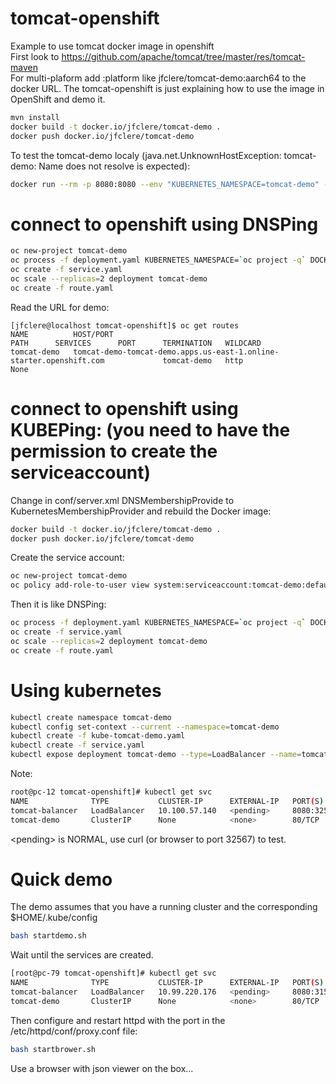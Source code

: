 # tomcat-openshift
Example to use tomcat docker image in openshift  
First look to https://github.com/apache/tomcat/tree/master/res/tomcat-maven  
For multi-plaform add :platform like jfclere/tomcat-demo:aarch64 to the docker URL.
The tomcat-openshift is just explaining how to use the image in OpenShift and demo it.  
```bash
mvn install  
docker build -t docker.io/jfclere/tomcat-demo .  
docker push docker.io/jfclere/tomcat-demo  
```

To test the tomcat-demo localy (java.net.UnknownHostException: tomcat-demo: Name does not resolve is expected):  
```bash
docker run --rm -p 8080:8080 --env "KUBERNETES_NAMESPACE=tomcat-demo" -it docker.io/jfclere/tomcat-demo  
```

# connect to openshift using DNSPing 
```bash
oc new-project tomcat-demo
oc process -f deployment.yaml KUBERNETES_NAMESPACE=`oc project -q` DOCKER_URL=docker.io/jfclere/tomcat-demo | oc create -f -
oc create -f service.yaml  
oc scale --replicas=2 deployment tomcat-demo  
oc create -f route.yaml  
```

Read the URL for demo:  
```
[jfclere@localhost tomcat-openshift]$ oc get routes
NAME          HOST/PORT                                                             PATH      SERVICES      PORT      TERMINATION   WILDCARD
tomcat-demo   tomcat-demo-tomcat-demo.apps.us-east-1.online-starter.openshift.com             tomcat-demo   http                    None
```


# connect to openshift using KUBEPing: (you need to have the permission to create the serviceaccount)

Change in conf/server.xml DNSMembershipProvide to KubernetesMembershipProvider and rebuild the Docker image:
```bash
docker build -t docker.io/jfclere/tomcat-demo .  
docker push docker.io/jfclere/tomcat-demo  
```

Create the service account:
```bash
oc new-project tomcat-demo
oc policy add-role-to-user view system:serviceaccount:tomcat-demo:default -n tomcat-demo  
```

Then it is like DNSPing:
```bash
oc process -f deployment.yaml KUBERNETES_NAMESPACE=`oc project -q` DOCKER_URL=docker.io/jfclere/tomcat-demo | oc create -f -
oc create -f service.yaml  
oc scale --replicas=2 deployment tomcat-demo  
oc create -f route.yaml  
```

# Using kubernetes

```bash
kubectl create namespace tomcat-demo
kubectl config set-context --current --namespace=tomcat-demo
kubectl create -f kube-tomcat-demo.yaml
kubectl create -f service.yaml
kubectl expose deployment tomcat-demo --type=LoadBalancer --name=tomcat-balancer
```

Note:
```bash
root@pc-12 tomcat-openshift]# kubectl get svc
NAME              TYPE           CLUSTER-IP      EXTERNAL-IP   PORT(S)          AGE
tomcat-balancer   LoadBalancer   10.100.57.140   <pending>     8080:32567/TCP   4m6s
tomcat-demo       ClusterIP      None            <none>        80/TCP           31m
```
\<pending\> is NORMAL, use curl (or browser to port 32567) to test.

# Quick demo
The demo assumes that you have a running cluster and the corresponding $HOME/.kube/config
```bash
bash startdemo.sh
```
Wait until the services are created.
```bash
[root@pc-79 tomcat-openshift]# kubectl get svc
NAME              TYPE           CLUSTER-IP      EXTERNAL-IP   PORT(S)          AGE
tomcat-balancer   LoadBalancer   10.99.220.176   <pending>     8080:31533/TCP   4m16s
tomcat-demo       ClusterIP      None            <none>        80/TCP           4m17s
```
Then configure and restart httpd with the port in the /etc/httpd/conf/proxy.conf file:
```bash
bash startbrower.sh
```
Use a browser with json viewer on the box...
